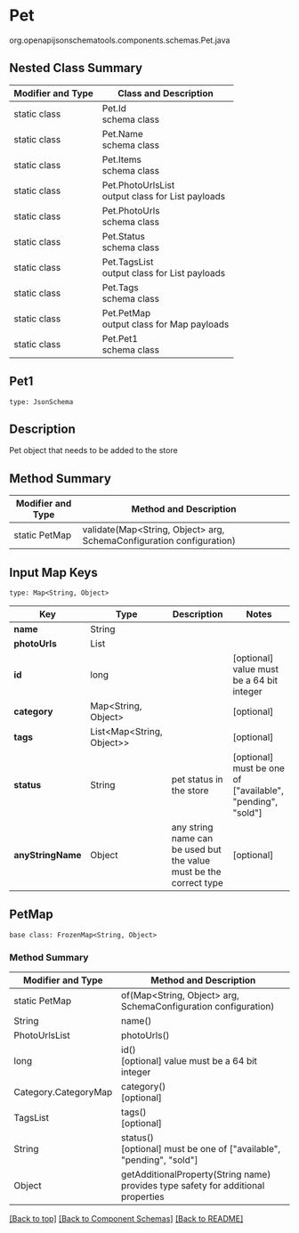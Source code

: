 # Pet
org.openapijsonschematools.components.schemas.Pet.java

## Nested Class Summary
| Modifier and Type | Class and Description |
| ----------------- | ---------------------- |
| static class | Pet.Id<br> schema class |
| static class | Pet.Name<br> schema class |
| static class | Pet.Items<br> schema class |
| static class | Pet.PhotoUrlsList<br> output class for List payloads |
| static class | Pet.PhotoUrls<br> schema class |
| static class | Pet.Status<br> schema class |
| static class | Pet.TagsList<br> output class for List payloads |
| static class | Pet.Tags<br> schema class |
| static class | Pet.PetMap<br> output class for Map payloads |
| static class | Pet.Pet1<br> schema class |

## Pet1
```
type: JsonSchema
```

## Description
Pet object that needs to be added to the store

## Method Summary
| Modifier and Type | Method and Description |
| ----------------- | ---------------------- |
| static PetMap | validate(Map<String, Object> arg, SchemaConfiguration configuration) |

## Input Map Keys
```
type: Map<String, Object>
```
Key | Type |  Description | Notes
------------ | ------------- | ------------- | -------------
**name** | String |  |
**photoUrls** | List<String> |  |
**id** | long |  | [optional] value must be a 64 bit integer
**category** | Map<String, Object> |  | [optional]
**tags** | List<Map<String, Object>> |  | [optional]
**status** | String | pet status in the store | [optional] must be one of ["available", "pending", "sold"]
**anyStringName** | Object | any string name can be used but the value must be the correct type | [optional]

## PetMap
```
base class: FrozenMap<String, Object>
```

### Method Summary
| Modifier and Type | Method and Description |
| ----------------- | ---------------------- |
| static PetMap | of(Map<String, Object> arg, SchemaConfiguration configuration) |
| String | name()<br> |
| PhotoUrlsList | photoUrls()<br> |
| long | id()<br>[optional] value must be a 64 bit integer |
| Category.CategoryMap | category()<br>[optional] |
| TagsList | tags()<br>[optional] |
| String | status()<br>[optional] must be one of ["available", "pending", "sold"] |
| Object | getAdditionalProperty(String name)<br>provides type safety for additional properties |



[[Back to top]](#top) [[Back to Component Schemas]](../../../README.md#Component-Schemas) [[Back to README]](../../../README.md)
